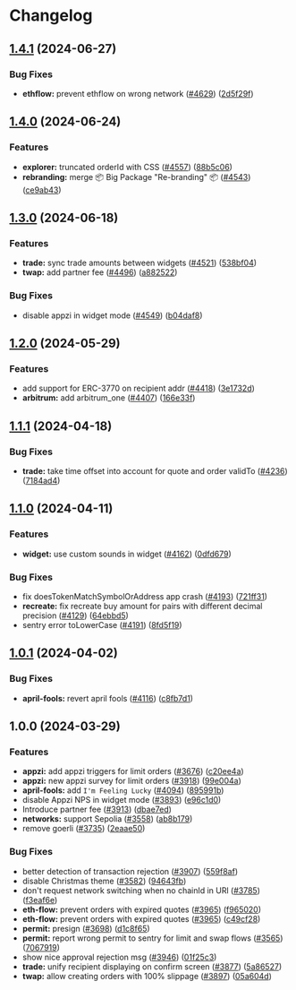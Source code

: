 # Changelog

## [1.4.1](https://github.com/cowprotocol/cowswap/compare/common-utils-v1.4.0...common-utils-v1.4.1) (2024-06-27)


### Bug Fixes

* **ethflow:** prevent ethflow on wrong network ([#4629](https://github.com/cowprotocol/cowswap/issues/4629)) ([2d5f29f](https://github.com/cowprotocol/cowswap/commit/2d5f29f3fe5c456057d19891ad5529d9d5d8d22d))

## [1.4.0](https://github.com/cowprotocol/cowswap/compare/common-utils-v1.3.0...common-utils-v1.4.0) (2024-06-24)


### Features

* **explorer:** truncated orderId with CSS ([#4557](https://github.com/cowprotocol/cowswap/issues/4557)) ([88b5c06](https://github.com/cowprotocol/cowswap/commit/88b5c061beefdf7866a39a84a940ea01715e9c0b))
* **rebranding:** merge 📦 Big Package "Re-branding" 📦  ([#4543](https://github.com/cowprotocol/cowswap/issues/4543)) ([ce9ab43](https://github.com/cowprotocol/cowswap/commit/ce9ab4317f304c86e3e1ec37825379e427099518))

## [1.3.0](https://github.com/cowprotocol/cowswap/compare/common-utils-v1.2.0...common-utils-v1.3.0) (2024-06-18)


### Features

* **trade:** sync trade amounts between widgets ([#4521](https://github.com/cowprotocol/cowswap/issues/4521)) ([538bf04](https://github.com/cowprotocol/cowswap/commit/538bf04cc38744af04a719d5f4261f0951a07203))
* **twap:** add partner fee ([#4496](https://github.com/cowprotocol/cowswap/issues/4496)) ([a882522](https://github.com/cowprotocol/cowswap/commit/a88252272229728663941d291a4a3813d90e97a8))


### Bug Fixes

* disable appzi in widget mode ([#4549](https://github.com/cowprotocol/cowswap/issues/4549)) ([b04daf8](https://github.com/cowprotocol/cowswap/commit/b04daf865ff48946d4642c20a08e9cf3ba100494))

## [1.2.0](https://github.com/cowprotocol/cowswap/compare/common-utils-v1.1.1...common-utils-v1.2.0) (2024-05-29)


### Features

* add support for ERC-3770 on recipient addr ([#4418](https://github.com/cowprotocol/cowswap/issues/4418)) ([3e1732d](https://github.com/cowprotocol/cowswap/commit/3e1732dfb11f2cb4fdb815802e68c1d03af29c80))
* **arbitrum:** add arbitrum_one ([#4407](https://github.com/cowprotocol/cowswap/issues/4407)) ([166e33f](https://github.com/cowprotocol/cowswap/commit/166e33f3c494972738b154cf844584dd78e12c7d))

## [1.1.1](https://github.com/cowprotocol/cowswap/compare/common-utils-v1.1.0...common-utils-v1.1.1) (2024-04-18)


### Bug Fixes

* **trade:** take time offset into account for quote and order validTo ([#4236](https://github.com/cowprotocol/cowswap/issues/4236)) ([7184ad4](https://github.com/cowprotocol/cowswap/commit/7184ad4655c3ae74fde084e306426fc49a11a360))

## [1.1.0](https://github.com/cowprotocol/cowswap/compare/common-utils-v1.0.1...common-utils-v1.1.0) (2024-04-11)


### Features

* **widget:** use custom sounds in widget ([#4162](https://github.com/cowprotocol/cowswap/issues/4162)) ([0dfd679](https://github.com/cowprotocol/cowswap/commit/0dfd67946a1ed383a5ffeeadee3044e45bd92eb0))


### Bug Fixes

* fix doesTokenMatchSymbolOrAddress app crash ([#4193](https://github.com/cowprotocol/cowswap/issues/4193)) ([721ff31](https://github.com/cowprotocol/cowswap/commit/721ff31a6b052f72073adcfd04717856d8530b2f))
* **recreate:** fix recreate buy amount for pairs with different decimal precision ([#4129](https://github.com/cowprotocol/cowswap/issues/4129)) ([64ebbd5](https://github.com/cowprotocol/cowswap/commit/64ebbd53d22f4c6da052039789485aedf85c35a8))
* sentry error toLowerCase ([#4191](https://github.com/cowprotocol/cowswap/issues/4191)) ([8fd5f19](https://github.com/cowprotocol/cowswap/commit/8fd5f19f5bbb3509212cd5d876c3a83f4330410b))

## [1.0.1](https://github.com/cowprotocol/cowswap/compare/common-utils-v1.0.0...common-utils-v1.0.1) (2024-04-02)


### Bug Fixes

* **april-fools:** revert april fools ([#4116](https://github.com/cowprotocol/cowswap/issues/4116)) ([c8fb7d1](https://github.com/cowprotocol/cowswap/commit/c8fb7d1cb124f154e1b317c3e6fd503a65a12336))

## 1.0.0 (2024-03-29)


### Features

* **appzi:** add appzi triggers for limit orders ([#3676](https://github.com/cowprotocol/cowswap/issues/3676)) ([c20ee4a](https://github.com/cowprotocol/cowswap/commit/c20ee4a70e53bc2889a37d48d61145e4e5a5ee46))
* **appzi:** new appzi survey for limit orders ([#3918](https://github.com/cowprotocol/cowswap/issues/3918)) ([99e004a](https://github.com/cowprotocol/cowswap/commit/99e004ad410aefacfd2090423ef2e480ed48302e))
* **april-fools:** add `I'm Feeling Lucky` ([#4094](https://github.com/cowprotocol/cowswap/issues/4094)) ([895991b](https://github.com/cowprotocol/cowswap/commit/895991bbdaa6fb496483a8c369b1b0f445828db5))
* disable Appzi NPS in widget mode ([#3893](https://github.com/cowprotocol/cowswap/issues/3893)) ([e96c1d0](https://github.com/cowprotocol/cowswap/commit/e96c1d0e86a9cd92e22de195170b27e9997ea916))
* Introduce partner fee ([#3913](https://github.com/cowprotocol/cowswap/issues/3913)) ([dbae7ed](https://github.com/cowprotocol/cowswap/commit/dbae7ed38b690b538d9fbd50e13d04bb199e3437))
* **networks:** support Sepolia ([#3558](https://github.com/cowprotocol/cowswap/issues/3558)) ([ab8b179](https://github.com/cowprotocol/cowswap/commit/ab8b1794fb60da851f3fccdd861ebef4b18df30e))
* remove goerli ([#3735](https://github.com/cowprotocol/cowswap/issues/3735)) ([2eaae50](https://github.com/cowprotocol/cowswap/commit/2eaae5063f1623d03328e4c2a0fb49c7799ff0a3))


### Bug Fixes

* better detection of transaction rejection ([#3907](https://github.com/cowprotocol/cowswap/issues/3907)) ([559f8af](https://github.com/cowprotocol/cowswap/commit/559f8af7e9f956be278e3550b9363530e8dde642))
* disable Christmas theme ([#3582](https://github.com/cowprotocol/cowswap/issues/3582)) ([94643fb](https://github.com/cowprotocol/cowswap/commit/94643fb3ca77aea37b772d823cc48665b441eeaa))
* don't request network switching when no chainId in URl ([#3785](https://github.com/cowprotocol/cowswap/issues/3785)) ([f3eaf6e](https://github.com/cowprotocol/cowswap/commit/f3eaf6e38594cfc9e53c231618f02b9f801c7d9f))
* **eth-flow:** prevent orders with expired quotes ([#3965](https://github.com/cowprotocol/cowswap/issues/3965)) ([f965020](https://github.com/cowprotocol/cowswap/commit/f965020cec5e0901138130e050939cc912ca4fd8))
* **eth-flow:** prevent orders with expired quotes ([#3965](https://github.com/cowprotocol/cowswap/issues/3965)) ([c49cf28](https://github.com/cowprotocol/cowswap/commit/c49cf28bea9f49fe188823db1217c13f67e87411))
* **permit:** presign ([#3698](https://github.com/cowprotocol/cowswap/issues/3698)) ([d1c8f65](https://github.com/cowprotocol/cowswap/commit/d1c8f652aa5f16d71221d29804fdc1de01472797))
* **permit:** report wrong permit to sentry for limit and swap flows ([#3565](https://github.com/cowprotocol/cowswap/issues/3565)) ([7067919](https://github.com/cowprotocol/cowswap/commit/706791978ca2e3412ceb33b5a1ff1ed878dd7f84))
* show nice approval rejection msg ([#3946](https://github.com/cowprotocol/cowswap/issues/3946)) ([01f25c3](https://github.com/cowprotocol/cowswap/commit/01f25c3f2f96dc4255c88c0995c60df3e9e025e4))
* **trade:** unify recipient displaying on confirm screen ([#3877](https://github.com/cowprotocol/cowswap/issues/3877)) ([5a86527](https://github.com/cowprotocol/cowswap/commit/5a8652776cd8d93500532f8881894d3a0d3a5a53))
* **twap:** allow creating orders with 100% slippage ([#3897](https://github.com/cowprotocol/cowswap/issues/3897)) ([05a604d](https://github.com/cowprotocol/cowswap/commit/05a604d0fd92f0ca0295b1ccef0cf4c7725ab24c))
